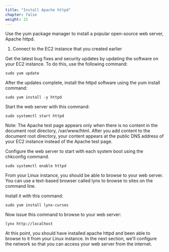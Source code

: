 ```yaml
---
title: "Install Apache httpd"
chapter: false
weight: 15
---
```


Use the yum package manager to install a popular open-source web server, Apache httpd. 

1. Connect to the EC2 instance that you created earlier

Get the latest bug fixes and security updates by updating the software on your EC2 instance. To do this, use the following command:
```commandline
sudo yum update
```

After the updates complete, install the httpd software using the yum install command:

```commandline
sudo yum install -y httpd
```

Start the web server with this command:

```commandline
sudo systemctl start httpd
```

Note: 
The Apache test page appears only when there is no content in the document 
root directory, /var/www/html. After you add content to the document 
root directory, your content appears at the public DNS address of your EC2 
instance instead of the Apache test page.


Configure the web server to start with each system boot using the chkconfig command.

```commandline
sudo systemctl enable httpd
```

From your Linux instance, you should be able to browse to your web server. You can use a text-based browser called
lynx to browse to sites on the command line. 

Install it with this command:
```commandline
sudo yum install lynx-curses
```


Now issue this command to browse to your web server:

```
lynx http://localhost
```

At this point, you should have installed apache httpd and been able to browse to it from your Linux instance. In the next section, we'll configure 
the network so that you can access your web server from the internet.

